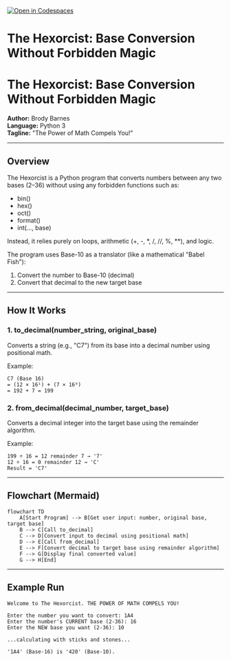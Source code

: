 [![Open in Codespaces](https://classroom.github.com/assets/launch-codespace-2972f46106e565e64193e422d61a12cf1da4916b45550586e14ef0a7c637dd04.svg)](https://classroom.github.com/open-in-codespaces?assignment_repo_id=21262093)
# The Hexorcist: Base Conversion Without Forbidden Magic

# The Hexorcist: Base Conversion Without Forbidden Magic

**Author:** Brody Barnes  
**Language:** Python 3  
**Tagline:** "The Power of Math Compels You!"

---

## Overview

The Hexorcist is a Python program that converts numbers between any two bases (2–36) without using any forbidden functions such as:

- bin()
- hex()
- oct()
- format()
- int(..., base)

Instead, it relies purely on loops, arithmetic (+, -, *, /, //, %, **), and logic.

The program uses Base-10 as a translator (like a mathematical "Babel Fish"):

1. Convert the number to Base-10 (decimal)  
2. Convert that decimal to the new target base

---

## How It Works

### 1. to_decimal(number_string, original_base)
Converts a string (e.g., "C7") from its base into a decimal number using positional math.

Example:
```
C7 (Base 16)
= (12 × 16¹) + (7 × 16⁰)
= 192 + 7 = 199
```

### 2. from_decimal(decimal_number, target_base)
Converts a decimal integer into the target base using the remainder algorithm.

Example:
```
199 ÷ 16 = 12 remainder 7 → '7'
12 ÷ 16 = 0 remainder 12 → 'C'
Result = 'C7'
```

---

## Flowchart (Mermaid)

```mermaid
flowchart TD
    A[Start Program] --> B[Get user input: number, original base, target base]
    B --> C[Call to_decimal]
    C --> D[Convert input to decimal using positional math]
    D --> E[Call from_decimal]
    E --> F[Convert decimal to target base using remainder algorithm]
    F --> G[Display final converted value]
    G --> H[End]
```

---

## Example Run

```
Welcome to The Hexorcist. THE POWER OF MATH COMPELS YOU!

Enter the number you want to convert: 1A4
Enter the number's CURRENT base (2-36): 16
Enter the NEW base you want (2-36): 10

...calculating with sticks and stones...

'1A4' (Base-16) is '420' (Base-10).


